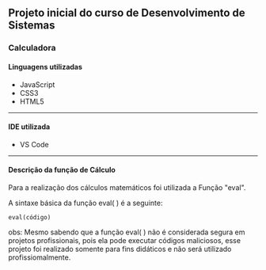 ## Projeto inicial do curso de Desenvolvimento de Sistemas 
### Calculadora 

#### Linguagens utilizadas
- JavaScript
- CSS3
- HTML5
---
#### IDE utilizada
- VS Code
---
#### Descrição da função de Cálculo
Para a realização dos cálculos matemáticos foi utilizada a Função "eval".

A sintaxe básica da função eval( ) é a seguinte:
```
eval(código)
```
obs: Mesmo sabendo que a função eval( ) não é considerada segura em projetos profissionais, pois ela pode executar códigos maliciosos, esse projeto foi realizado somente para fins didáticos e não será utilizado profissiomalmente.
